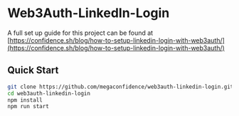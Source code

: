# Web3Auth-LinkedIn-Login

A full set up guide for this project can be found at [https://confidence.sh/blog/how-to-setup-linkedin-login-with-web3auth/](https://confidence.sh/blog/how-to-setup-linkedin-login-with-web3auth/)

## Quick Start
```sh
git clone https://github.com/megaconfidence/web3auth-linkedin-login.git
cd web3auth-linkedin-login
npm install
npm run start
```
